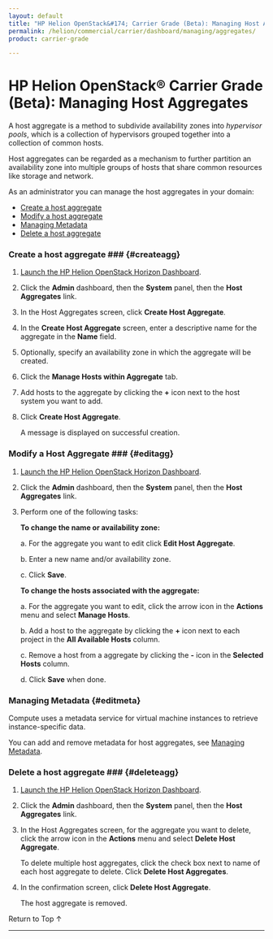 ```yaml
---
layout: default
title: "HP Helion OpenStack&#174; Carrier Grade (Beta): Managing Host Aggregates"
permalink: /helion/commercial/carrier/dashboard/managing/aggregates/
product: carrier-grade

---
```

<!--UNDER REVISION-->

<script>

function PageRefresh {
onLoad="window.refresh"
}

PageRefresh();

</script>

<!-- <p style="font-size: small;"> <a href="/helion/commercial/carrier/ga1/install/">&#9664; PREV</a> | <a href="/helion/commercial/carrier/ga1/install-overview/">&#9650; UP</a> | <a href="/helion/commercial/carrier/ga1/">NEXT &#9654;</a></p> -->

# HP Helion OpenStack&#174; Carrier Grade (Beta): Managing Host Aggregates

A host aggregate is a method to subdivide availability zones into *hypervisor pools*, which is a collection of hypervisors grouped together into a collection of common hosts.

Host aggregates can be regarded as a mechanism to further partition an availability zone into multiple groups of hosts that share common resources like storage and network.

As an administrator you can manage the host aggregates in your domain:

* [Create a host aggregate](#createagg)
* [Modify a host aggregate](#editagg)
* [Managing Metadata](#editmeta)
* [Delete a host aggregate](#deleteagg)

### Create a host aggregate ### {#createagg}

1. [Launch the HP Helion OpenStack Horizon Dashboard](/helion/openstack/carrier/dashboard/login/).

2. Click the **Admin** dashboard, then the **System** panel, then the **Host Aggregates** link.

3. In the Host Aggregates screen, click **Create Host Aggregate**.

4. In the **Create Host Aggregate** screen, enter a descriptive name for the aggregate in the **Name** field.

5. Optionally, specify an availability zone in which the aggregate will be created.

6. Click the **Manage Hosts within Aggregate** tab.
 
7. Add hosts to the aggregate by clicking the **+** icon next to the host system you want to add.

8. Click **Create Host Aggregate**.

	A message is displayed on successful creation.

### Modify a Host Aggregate ### {#editagg}

1. [Launch the HP Helion OpenStack Horizon Dashboard](/helion/openstack/carrier/dashboard/login/).

2. Click the **Admin** dashboard, then the **System** panel, then the **Host Aggregates** link.

3. Perform one of the following tasks:

	**To change the name or availability zone:**

	a. For the aggregate you want to edit click **Edit Host Aggregate**.

	b. Enter a new name and/or availability zone.

	c. Click **Save**.

	**To change the hosts associated with the aggregate:**

	a. For the aggregate you want to edit, click the arrow icon in the **Actions** menu and select **Manage Hosts**.

	b. Add a host to the aggregate by clicking the **+** icon next to each project in the **All Available Hosts** column.

	c. Remove a host from a aggregate by clicking the **-** icon in the **Selected Hosts** column.

	d. Click **Save** when done.

### Managing Metadata {#editmeta}

Compute uses a metadata service for virtual machine instances to retrieve instance-specific data. 

You can add and remove metadata for host aggregates, see [Managing Metadata](/helion/commercial/carrier/dashboard/managing/metadata/).


### Delete a host aggregate ### {#deleteagg}

1. [Launch the HP Helion OpenStack Horizon Dashboard](/helion/openstack/carrier/dashboard/login/).

2. Click the **Admin** dashboard, then the **System** panel, then the **Host Aggregates** link.

3. In the Host Aggregates screen, for the aggregate you want to delete,  click the arrow icon in the **Actions** menu and select **Delete Host Aggregate**.

	To delete multiple host aggregates, click the check box next to name of each host aggregate to delete. Click **Delete Host Aggregates**.


4. In the confirmation screen, click **Delete Host Aggregate**.

	The host aggregate is removed.

<p><a href="#top" style="padding:14px 0px 14px 0px; text-decoration: none;"> Return to Top &#8593; </a></p>


----
